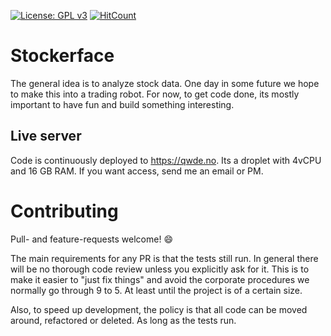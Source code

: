 [![License: GPL v3](https://img.shields.io/badge/License-GPLv3-blue.svg)](https://www.gnu.org/licenses/gpl-3.0) [![HitCount](http://hits.dwyl.io/kwrl/qwde.svg)](http://hits.dwyl.io/kwrl/qwde) 
# Stockerface
The general idea is to analyze stock data. One day in some future we hope to make this into a trading robot. For now, to get code done, its mostly important to have fun and build something interesting.  

## Live server
Code is continuously deployed to https://qwde.no. Its a droplet with 4vCPU and 16 GB RAM. If you want access, send me an email or PM.

# Contributing
Pull- and feature-requests welcome! :smile:

The main requirements for any PR is that the tests still run. In general there will be no thorough code review unless you explicitly ask for it. This is to make it easier to "just fix things" and avoid the corporate procedures we normally go through 9 to 5. At least until the project is of a certain size.

Also, to speed up development, the policy is that all code can be moved around, refactored or deleted. As long as the tests run.
